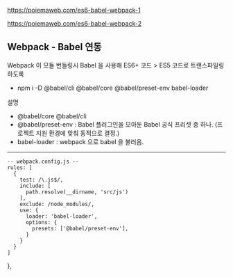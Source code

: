 https://poiemaweb.com/es6-babel-webpack-1

https://poiemaweb.com/es6-babel-webpack-2

## Webpack - Babel 연동

Webpack 이 모듈 번들링시 Babel 을 사용해 ES6+ 코드 > ES5 코드로 트랜스파일링 하도록

- npm i -D @babel/cli @babel/core @babel/preset-env babel-loader

설명

- @babel/core @babel/cli
- @babel/preset-env : Babel 플러그인을 모아둔 Babel 공식 프리셋 중 하나. (프로젝트 지원 환경에 맞춰 동적으로 결정.)
- babel-loader : webpack 으로 babel 을 불러옴.

---

    -- webpack.config.js --
    rules: [
      {
        test: /\.js$/,
        include: [
          path.resolve(__dirname, 'src/js')
        ],
        exclude: /node_modules/,
        use: {
          loader: 'babel-loader',
          options: {
            presets: ['@babel/preset-env'],
          }
        }
      }
    ]

},
